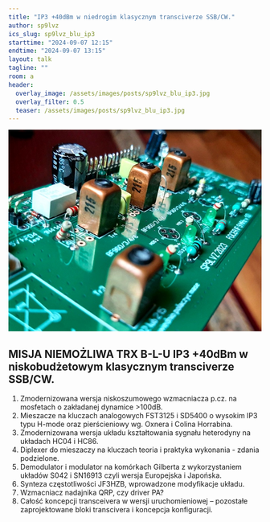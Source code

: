 ```yaml
---
title: "IP3 +40dBm w niedrogim klasycznym transciverze SSB/CW."
author: sp9lvz
ics_slug: sp9lvz_blu_ip3
starttime: "2024-09-07 12:15"
endtime: "2024-09-07 13:15"
layout: talk
tagline: ""
room: a
header:
  overlay_image: /assets/images/posts/sp9lvz_blu_ip3.jpg
  overlay_filter: 0.5
  teaser: /assets/images/posts/sp9lvz_blu_ip3.jpg
---
```


![](/assets/images/posts/sp9lvz_blu_ip3.jpg) 

MISJA NIEMOŻLIWA TRX B-L-U IP3 +40dBm w niskobudżetowym klasycznym transciverze SSB/CW.
---

1. Zmodernizowana wersja niskoszumowego wzmacniacza p.cz. na mosfetach o zakładanej dynamice >100dB.
2. Mieszacze na kluczach analogowych FST3125 i SD5400 o wysokim IP3 typu H-mode oraz pierścieniowy wg. Oxnera i Colina Horrabina.
3. Zmodernizowana wersja układu kształtowania sygnału heterodyny na układach HC04 i HC86.
3. Diplexer do mieszaczy na kluczach teoria i praktyka wykonania - zdania podzielone.
4. Demodulator i modulator na komórkach Gilberta z wykorzystaniem układów S042 i SN16913 czyli wersja Europejska i Japońska.
5. Synteza częstotliwości JF3HZB, wprowadzone modyfikacje układu.
6. Wzmacniacz nadajnika QRP, czy driver PA?
7. Całość koncepcji transceivera w wersji uruchomieniowej – pozostałe zaprojektowane bloki transcivera i koncepcja konfiguracji.
